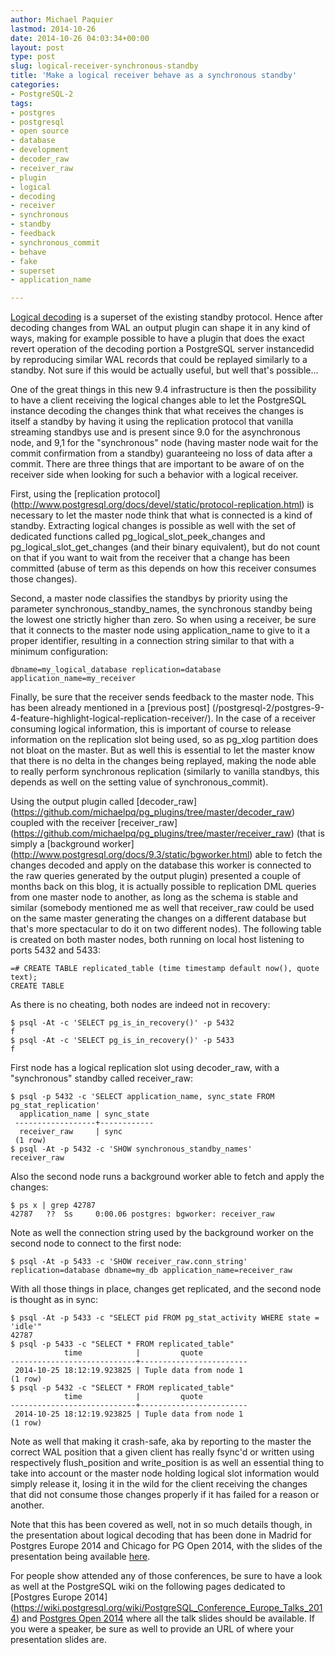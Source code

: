 ```yaml
---
author: Michael Paquier
lastmod: 2014-10-26
date: 2014-10-26 04:03:34+00:00
layout: post
type: post
slug: logical-receiver-synchronous-standby
title: 'Make a logical receiver behave as a synchronous standby'
categories:
- PostgreSQL-2
tags:
- postgres
- postgresql
- open source
- database
- development
- decoder_raw
- receiver_raw
- plugin
- logical
- decoding
- receiver
- synchronous
- standby
- feedback
- synchronous_commit
- behave
- fake
- superset
- application_name

---
```


[Logical decoding](http://www.postgresql.org/docs/devel/static/logicaldecoding.html)
is a superset of the existing standby protocol. Hence after decoding changes
from WAL an output plugin can shape it in any kind of ways, making for
example possible to have a plugin that does the exact revert operation of
the decoding portion a PostgreSQL server instancedid by reproducing similar
WAL records that could be replayed similarly to a standby. Not sure if this
would be actually useful, but well that's possible...

One of the great things in this new 9.4 infrastructure is then the possibility
to have a client receiving the logical changes able to let the PostgreSQL
instance decoding the changes think that what receives the changes is itself
a standby by having it using the replication protocol that vanilla streaming
standbys use and is present since 9.0 for the asynchronous node, and 9,1 for
the "synchronous" node (having master node wait for the commit confirmation
from a standby) guaranteeing no loss of data after a commit. There are three
things that are important to be aware of on the receiver side when looking
for such a behavior with a logical receiver.

First, using the [replication protocol]
(http://www.postgresql.org/docs/devel/static/protocol-replication.html) is
necessary to let the master node think that what is connected is a kind of
standby. Extracting logical changes is possible as well with the set of
dedicated functions called pg\_logical\_slot\_peek\_changes and
pg\_logical\_slot\_get\_changes (and their binary equivalent), but do not
count on that if you want to wait from the receiver that a change has been
committed (abuse of term as this depends on how this receiver consumes those
changes).

Second, a master node classifies the standbys by priority using the parameter
synchronous\_standby\_names, the synchronous standby being the lowest one
strictly higher than zero. So when using a receiver, be sure that it connects
to the master node using application\_name to give to it a proper identifier,
resulting in a connection string similar to that with a minimum configuration:

    dbname=my_logical_database replication=database application_name=my_receiver

Finally, be sure that the receiver sends feedback to the master node. This has
been already mentioned in a [previous post]
(/postgresql-2/postgres-9-4-feature-highlight-logical-replication-receiver/).
In the case of a receiver consuming logical information, this is important of
course to release information on the replication slot being used, so as pg\_xlog
partition does not bloat on the master. But as well this is essential to let
the master know that there is no delta in the changes being replayed, making
the node able to really perform synchronous replication (similarly to vanilla
standbys, this depends as well on the setting value of synchronous\_commit).

Using the output plugin called [decoder_raw]
(https://github.com/michaelpq/pg_plugins/tree/master/decoder_raw) coupled
with the receiver [receiver_raw]
(https://github.com/michaelpq/pg_plugins/tree/master/receiver_raw) (that is
simply a [background worker]
(http://www.postgresql.org/docs/9.3/static/bgworker.html) able to fetch the
changes decoded and apply on the database this worker is connected to the
raw queries generated by the output plugin) presented a couple of months back
on this blog, it is actually possible to replication DML queries from one
master node to another, as long as the schema is stable and similar (somebody
mentioned me as well that receiver\_raw could be used on the same master
generating the changes on a different database but that's more spectacular
to do it on two different nodes). The following table is created on both
master nodes, both running on local host listening to ports 5432 and 5433:

    =# CREATE TABLE replicated_table (time timestamp default now(), quote text);
    CREATE TABLE

As there is no cheating, both nodes are indeed not in recovery:

    $ psql -At -c 'SELECT pg_is_in_recovery()' -p 5432
    f
    $ psql -At -c 'SELECT pg_is_in_recovery()' -p 5433
    f

First node has a logical replication slot using decoder_raw, with a
"synchronous" standby called receiver\_raw:

    $ psql -p 5432 -c 'SELECT application_name, sync_state FROM pg_stat_replication'
      application_name | sync_state
     ------------------+------------
      receiver_raw     | sync
     (1 row)
    $ psql -At -p 5432 -c 'SHOW synchronous_standby_names'
    receiver_raw

Also the second node runs a background worker able to fetch and apply the
changes:

    $ ps x | grep 42787
    42787   ??  Ss     0:00.06 postgres: bgworker: receiver_raw

Note as well the connection string used by the background worker on the second
node to connect to the first node:

    $ psql -At -p 5433 -c 'SHOW receiver_raw.conn_string'
    replication=database dbname=my_db application_name=receiver_raw

With all those things in place, changes get replicated, and the second node
is thought as in sync:

    $ psql -At -p 5433 -c "SELECT pid FROM pg_stat_activity WHERE state = 'idle'"
    42787
    $ psql -p 5433 -c "SELECT * FROM replicated_table"
                time            |         quote
    ----------------------------+------------------------
     2014-10-25 18:12:19.923825 | Tuple data from node 1
    (1 row)
    $ psql -p 5432 -c "SELECT * FROM replicated_table"
                time            |         quote
    ----------------------------+------------------------
     2014-10-25 18:12:19.923825 | Tuple data from node 1
    (1 row)

Note as well that making it crash-safe, aka by reporting to the master the
correct WAL position that a given client has really fsync'd or written using
respectively flush\_position and write\_position is as well an essential thing
to take into account or the master node holding logical slot information would
simply release it, losing it in the wild for the client receiving the changes
that did not consume those changes properly if it has failed for a reason or
another.

Note that this has been covered as well, not in so much details though, in
the presentation about logical decoding that has been done in Madrid for
Postgres Europe 2014 and Chicago for PG Open 2014, with the slides of
the presentation being available [here](/content/materials/20140919_pgopen_logirep.pdf).

For people show attended any of those conferences, be sure to have a look
as well at the PostgreSQL wiki on the following pages dedicated to
[Postgres Europe 2014]
(https://wiki.postgresql.org/wiki/PostgreSQL_Conference_Europe_Talks_2014)
and [Postgres Open 2014](https://wiki.postgresql.org/wiki/Postgres_Open_2014)
where all the talk slides should be available. If you were a speaker, be sure
as well to provide an URL of where your presentation slides are.
